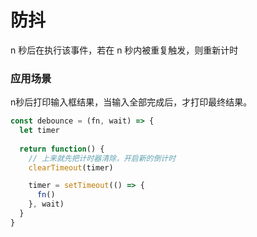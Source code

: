# 防抖
n 秒后在执行该事件，若在 n 秒内被重复触发，则重新计时

### 应用场景

n秒后打印输入框结果，当输入全部完成后，才打印最终结果。

```js
const debounce = (fn, wait) => {
  let timer
  
  return function() {
    // 上来就先把计时器清除，开启新的倒计时
    clearTimeout(timer)

    timer = setTimeout(() => {
      fn()
    }, wait)
  }
}
```